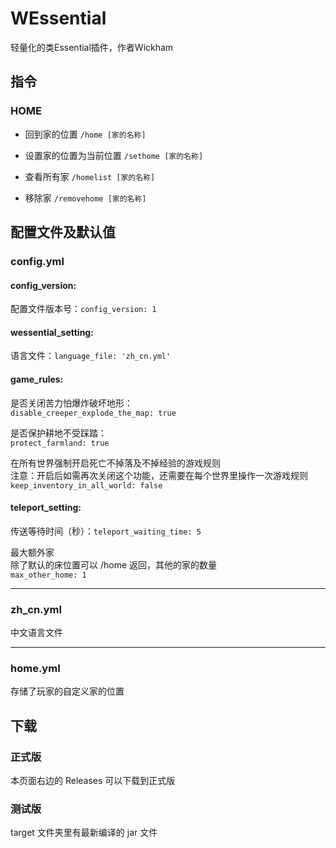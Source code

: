 # WEssential
轻量化的类Essential插件，作者Wickham
## 指令
### HOME
* 回到家的位置
```/home [家的名称]```

* 设置家的位置为当前位置
```/sethome [家的名称]```

* 查看所有家
```/homelist [家的名称]```

* 移除家
```/removehome [家的名称]```
## 配置文件及默认值
### config.yml
#### config_version:
配置文件版本号：```config_version: 1```

#### wessential_setting:
语言文件：```language_file: 'zh_cn.yml'```

#### game_rules:
是否关闭苦力怕爆炸破坏地形：  
```disable_creeper_explode_the_map: true```   

是否保护耕地不受踩踏：  
```protect_farmland: true```   

在所有世界强制开启死亡不掉落及不掉经验的游戏规则   
注意：开启后如需再次关闭这个功能，还需要在每个世界里操作一次游戏规则
```keep_inventory_in_all_world: false```


#### teleport_setting:
传送等待时间（秒）：```teleport_waiting_time: 5```

最大额外家  
除了默认的床位置可以 /home 返回，其他的家的数量  
```max_other_home: 1```
***
### zh_cn.yml

中文语言文件
***
### home.yml

存储了玩家的自定义家的位置

## 下载
### 正式版
本页面右边的 Releases 可以下载到正式版  
### 测试版
target 文件夹里有最新编译的 jar 文件